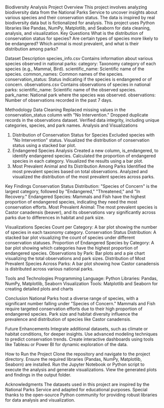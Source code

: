 ​Biodiversity Analysis Project
Overview
This project involves analyzing biodiversity data from the National Parks Service to uncover insights about various species and their conservation status. The data is inspired by real biodiversity data but is fictionalized for analysis. This project uses Python libraries like Pandas, NumPy, Matplotlib, and Seaborn for data cleaning, analysis, and visualization.
Key Questions
What is the distribution of conservation status for species?
Are certain types of species more likely to be endangered?
Which animal is most prevalent, and what is their distribution among parks?

Dataset Description
species_info.csv
Contains information about various species observed in national parks:
category: Taxonomy category of each species (e.g., Mammal, Bird).
scientific_name: Scientific name of the species.
common_names: Common names of the species.
conservation_status: Status indicating if the species is endangered or of concern.
observations.csv
Contains observations of species in national parks:
scientific_name: Scientific name of the observed species.
park_name: National park where the species was observed.
observations: Number of observations recorded in the past 7 days.

Methodology
Data Cleaning
Replaced missing values in the conservation_status column with "No Intervention."
Dropped duplicate records in the observations dataset.
Verified data integrity, including unique categories, species, and park names.
Analysis and Visualizations
1. Distribution of Conservation Status for Species
Excluded species with "No Intervention" status.
Visualized the distribution of conservation status using a stacked bar plot.
2. Endangered Species Analysis
Created a new column, is_endangered, to identify endangered species.
Calculated the proportion of endangered species in each category.
Visualized the results using a bar plot.
3. Most Prevalent Animal and Its Distribution Among Parks
Identified the most prevalent species based on total observations.
Analyzed and visualized the distribution of the most prevalent species across parks.

Key Findings
Conservation Status Distribution:
"Species of Concern" is the largest category, followed by "Endangered," "Threatened," and "In Recovery."
Endangered Species:
Mammals and Fish have the highest proportion of endangered species, indicating they need the most conservation efforts.
Most Prevalent Animal:
The most prevalent species is Castor canadensis (beaver), and its observations vary significantly across parks due to differences in habitat and park size.

Visualizations
Species Count per Category: A bar plot showing the number of species in each taxonomy category.
Conservation Status Distribution: A stacked bar plot visualizing the count of species under different conservation statuses.
Proportion of Endangered Species by Category: A bar plot showing which categories have the highest proportion of endangered species.
Observations by Park: Bar plots and a pie chart visualizing the total observations and park sizes.
Distribution of Most Prevalent Species Across Parks: A bar plot showing how Castor canadensis is distributed across various national parks.

Tools and Technologies
Programming Language: Python
Libraries: Pandas, NumPy, Matplotlib, Seaborn
Visualization Tools: Matplotlib and Seaborn for creating detailed plots and charts

Conclusion
National Parks host a diverse range of species, with a significant number falling under "Species of Concern."
Mammals and Fish require targeted conservation efforts due to their high proportion of endangered species.
Park size and habitat diversity influence the prevalence and distribution of species like Castor canadensis.

Future Enhancements
Integrate additional datasets, such as climate or habitat conditions, for deeper insights.
Use advanced modeling techniques to predict conservation trends.
Create interactive dashboards using tools like Tableau or Power BI for dynamic exploration of the data.

How to Run the Project
Clone the repository and navigate to the project directory.
Ensure the required libraries (Pandas, NumPy, Matplotlib, Seaborn) are installed.
Run the Jupyter Notebook or Python script to execute the analysis and generate visualizations.
View the generated plots and findings in the output folder.

Acknowledgments
The datasets used in this project are inspired by the National Parks Service and adapted for educational purposes. Special thanks to the open-source Python community for providing robust libraries for data analysis and visualization.
